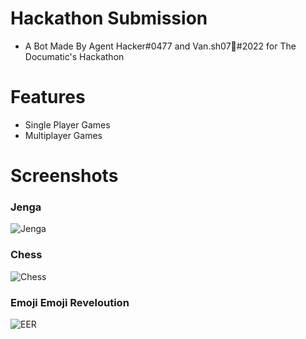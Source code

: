# Hackathon Submission
- A Bot Made By Agent Hacker#0477 and Van.sh07🥀#2022 for The Documatic's Hackathon
# Features 
- Single Player Games
- Multiplayer Games
# Screenshots
### Jenga
![Jenga](https://cdn.discordapp.com/attachments/915957351935270933/929976987701878874/unknown.png)
### Chess
![Chess](https://cdn.discordapp.com/attachments/915957351935270933/929977714620895292/unknown.png)
### Emoji Emoji Reveloution
![EER](https://cdn.discordapp.com/attachments/915957351935270933/929977953083867216/unknown.png)
